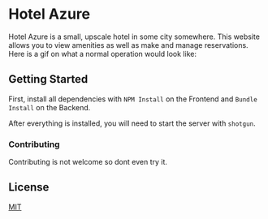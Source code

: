 # Hotel Azure

Hotel Azure is a small, upscale hotel in some city somewhere. This website allows you to view amenities as well as make and manage reservations. Here is a gif on what a normal operation would look like: 

## Getting Started 
First, install all dependencies with ```NPM Install``` on the Frontend and ```Bundle Install``` on the Backend. 

After everything is installed, you will need to start the server with ```shotgun```. 

### Contributing
Contributing is not welcome so dont even try it. 


## License

[MIT](https://choosealicense.com/licenses/mit/)